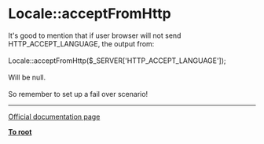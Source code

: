 # Locale::acceptFromHttp



It&apos;s good to mention that if user browser will not send HTTP_ACCEPT_LANGUAGE, the output from:<br><br> Locale::acceptFromHttp($_SERVER[&apos;HTTP_ACCEPT_LANGUAGE&apos;]);<br><br>Will be null. <br><br>So remember to set up a fail over scenario!  

---

[Official documentation page](https://www.php.net/manual/en/locale.acceptfromhttp.php)

**[To root](/README.md)**